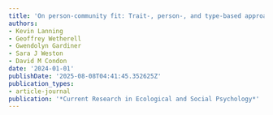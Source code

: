 ```yaml
---
title: 'On person-community fit: Trait-, person-, and type-based approaches to measurement'
authors:
- Kevin Lanning
- Geoffrey Wetherell
- Gwendolyn Gardiner
- Sara J Weston
- David M Condon
date: '2024-01-01'
publishDate: '2025-08-08T04:41:45.352625Z'
publication_types:
- article-journal
publication: '*Current Research in Ecological and Social Psychology*'
---
```

